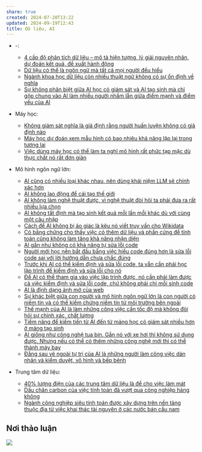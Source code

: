 ```yaml
---
share: true
created: 2024-07-20T13:22
updated: 2024-09-19T12:43
title: Dữ liệu, AI
---
```

- \-: 
    - [4 cấp độ phân tích dữ liệu – mô tả hiện tượng, lý giải nguyên nhân, dự đoán kết quả, đề xuất hành động](./4%20c%E1%BA%A5p%20%C4%91%E1%BB%99%20ph%C3%A2n%20t%C3%ADch%20d%E1%BB%AF%20li%E1%BB%87u%20%E2%80%93%20m%C3%B4%20t%E1%BA%A3%20hi%E1%BB%87n%20t%C6%B0%E1%BB%A3ng,%20l%C3%BD%20gi%E1%BA%A3i%20nguy%C3%AAn%20nh%C3%A2n,%20d%E1%BB%B1%20%C4%91o%C3%A1n%20k%E1%BA%BFt%20qu%E1%BA%A3,%20%C4%91%E1%BB%81%20xu%E1%BA%A5t%20h%C3%A0nh%20%C4%91%E1%BB%99ng.md)
    - [Dữ liệu có thể là ngôn ngữ mà tất cả mọi người đều hiểu](./D%E1%BB%AF%20li%E1%BB%87u%20c%C3%B3%20th%E1%BB%83%20l%C3%A0%20ng%C3%B4n%20ng%E1%BB%AF%20m%C3%A0%20t%E1%BA%A5t%20c%E1%BA%A3%20m%E1%BB%8Di%20ng%C6%B0%E1%BB%9Di%20%C4%91%E1%BB%81u%20hi%E1%BB%83u.md)
    - [Ngành khoa học dữ liệu còn nhiều thuật ngữ không có sự ổn định về nghĩa](./Ng%C3%A0nh%20khoa%20h%E1%BB%8Dc%20d%E1%BB%AF%20li%E1%BB%87u%20c%C3%B2n%20nhi%E1%BB%81u%20thu%E1%BA%ADt%20ng%E1%BB%AF%20kh%C3%B4ng%20c%C3%B3%20s%E1%BB%B1%20%E1%BB%95n%20%C4%91%E1%BB%8Bnh%20v%E1%BB%81%20ngh%C4%A9a.md)
    - [Sự không phân biệt giữa AI học có giám sát và AI tạo sinh mà chỉ gộp chung vào AI làm nhiều người nhầm lẫn giữa điểm mạnh và điểm yếu của AI](./S%E1%BB%B1%20kh%C3%B4ng%20ph%C3%A2n%20bi%E1%BB%87t%20gi%E1%BB%AFa%20AI%20h%E1%BB%8Dc%20c%C3%B3%20gi%C3%A1m%20s%C3%A1t%20v%C3%A0%20AI%20t%E1%BA%A1o%20sinh%20m%C3%A0%20ch%E1%BB%89%20g%E1%BB%99p%20chung%20v%C3%A0o%20AI%20l%C3%A0m%20nhi%E1%BB%81u%20ng%C6%B0%E1%BB%9Di%20nh%E1%BA%A7m%20l%E1%BA%ABn%20gi%E1%BB%AFa%20%C4%91i%E1%BB%83m%20m%E1%BA%A1nh%20v%C3%A0%20%C4%91i%E1%BB%83m%20y%E1%BA%BFu%20c%E1%BB%A7a%20AI.md)

- Máy học: 
    - [Không giám sát nghĩa là giả định rằng người huấn luyện không có giả định nào](./M%C3%A1y%20h%E1%BB%8Dc/Kh%C3%B4ng%20gi%C3%A1m%20s%C3%A1t%20ngh%C4%A9a%20l%C3%A0%20gi%E1%BA%A3%20%C4%91%E1%BB%8Bnh%20r%E1%BA%B1ng%20ng%C6%B0%E1%BB%9Di%20hu%E1%BA%A5n%20luy%E1%BB%87n%20kh%C3%B4ng%20c%C3%B3%20gi%E1%BA%A3%20%C4%91%E1%BB%8Bnh%20n%C3%A0o.md)
    - [Máy học dự đoán xem mẫu hình có bao nhiêu khả năng lặp lại trong tương lai](./M%C3%A1y%20h%E1%BB%8Dc/M%C3%A1y%20h%E1%BB%8Dc%20d%E1%BB%B1%20%C4%91o%C3%A1n%20xem%20m%E1%BA%ABu%20h%C3%ACnh%20c%C3%B3%20bao%20nhi%C3%AAu%20kh%E1%BA%A3%20n%C4%83ng%20l%E1%BA%B7p%20l%E1%BA%A1i%20trong%20t%C6%B0%C6%A1ng%20lai.md)
    - [Việc dùng máy học có thể làm ta nghĩ mô hình rất phức tạp mặc dù thực chất nó rất đơn giản](./M%C3%A1y%20h%E1%BB%8Dc/Vi%E1%BB%87c%20d%C3%B9ng%20m%C3%A1y%20h%E1%BB%8Dc%20c%C3%B3%20th%E1%BB%83%20l%C3%A0m%20ta%20ngh%C4%A9%20m%C3%B4%20h%C3%ACnh%20r%E1%BA%A5t%20ph%E1%BB%A9c%20t%E1%BA%A1p%20m%E1%BA%B7c%20d%C3%B9%20th%E1%BB%B1c%20ch%E1%BA%A5t%20n%C3%B3%20r%E1%BA%A5t%20%C4%91%C6%A1n%20gi%E1%BA%A3n.md)

- Mô hình ngôn ngữ lớn: 
    - [AI cũng có nhiều loại khác nhau, nên dùng khái niệm LLM sẽ chính xác hơn](./M%C3%B4%20h%C3%ACnh%20ng%C3%B4n%20ng%E1%BB%AF%20l%E1%BB%9Bn/AI%20c%C5%A9ng%20c%C3%B3%20nhi%E1%BB%81u%20lo%E1%BA%A1i%20kh%C3%A1c%20nhau,%20n%C3%AAn%20d%C3%B9ng%20kh%C3%A1i%20ni%E1%BB%87m%20LLM%20s%E1%BA%BD%20ch%C3%ADnh%20x%C3%A1c%20h%C6%A1n.md)
    - [AI không lao động để cải tạo thế giới](./M%C3%B4%20h%C3%ACnh%20ng%C3%B4n%20ng%E1%BB%AF%20l%E1%BB%9Bn/AI%20kh%C3%B4ng%20lao%20%C4%91%E1%BB%99ng%20%C4%91%E1%BB%83%20c%E1%BA%A3i%20t%E1%BA%A1o%20th%E1%BA%BF%20gi%E1%BB%9Bi.md)
    - [AI không làm nghệ thuật được, vì nghệ thuật đòi hỏi ta phải đưa ra rất nhiều lựa chọn](./M%C3%B4%20h%C3%ACnh%20ng%C3%B4n%20ng%E1%BB%AF%20l%E1%BB%9Bn/AI%20kh%C3%B4ng%20l%C3%A0m%20ngh%E1%BB%87%20thu%E1%BA%ADt%20%C4%91%C6%B0%E1%BB%A3c,%20v%C3%AC%20ngh%E1%BB%87%20thu%E1%BA%ADt%20%C4%91%C3%B2i%20h%E1%BB%8Fi%20ta%20ph%E1%BA%A3i%20%C4%91%C6%B0a%20ra%20r%E1%BA%A5t%20nhi%E1%BB%81u%20l%E1%BB%B1a%20ch%E1%BB%8Dn.md)
    - [AI không tất định mà tạo sinh kết quả mỗi lần mỗi khác dù với cùng một câu nhập](./M%C3%B4%20h%C3%ACnh%20ng%C3%B4n%20ng%E1%BB%AF%20l%E1%BB%9Bn/AI%20kh%C3%B4ng%20t%E1%BA%A5t%20%C4%91%E1%BB%8Bnh%20m%C3%A0%20t%E1%BA%A1o%20sinh%20k%E1%BA%BFt%20qu%E1%BA%A3%20m%E1%BB%97i%20l%E1%BA%A7n%20m%E1%BB%97i%20kh%C3%A1c%20d%C3%B9%20v%E1%BB%9Bi%20c%C3%B9ng%20m%E1%BB%99t%20c%C3%A2u%20nh%E1%BA%ADp.md)
    - [Cách để AI không bị ảo giác là kêu nó viết truy vấn cho Wikidata](./M%C3%B4%20h%C3%ACnh%20ng%C3%B4n%20ng%E1%BB%AF%20l%E1%BB%9Bn/C%C3%A1ch%20%C4%91%E1%BB%83%20AI%20kh%C3%B4ng%20b%E1%BB%8B%20%E1%BA%A3o%20gi%C3%A1c%20l%C3%A0%20k%C3%AAu%20n%C3%B3%20vi%E1%BA%BFt%20truy%20v%E1%BA%A5n%20cho%20Wikidata.md)
    - [Có bằng chứng cho thấy việc có thêm dữ liệu và phần cứng để tính toán cũng không làm tăng khả năng nhận diện](./M%C3%B4%20h%C3%ACnh%20ng%C3%B4n%20ng%E1%BB%AF%20l%E1%BB%9Bn/C%C3%B3%20b%E1%BA%B1ng%20ch%E1%BB%A9ng%20cho%20th%E1%BA%A5y%20vi%E1%BB%87c%20c%C3%B3%20th%C3%AAm%20d%E1%BB%AF%20li%E1%BB%87u%20v%C3%A0%20ph%E1%BA%A7n%20c%E1%BB%A9ng%20%C4%91%E1%BB%83%20t%C3%ADnh%20to%C3%A1n%20c%C5%A9ng%20kh%C3%B4ng%20l%C3%A0m%20t%C4%83ng%20kh%E1%BA%A3%20n%C4%83ng%20nh%E1%BA%ADn%20di%E1%BB%87n.md)
    - [AI gần như không có khả năng tự sửa lỗi code](./M%C3%B4%20h%C3%ACnh%20ng%C3%B4n%20ng%E1%BB%AF%20l%E1%BB%9Bn/L%E1%BA%ADp%20tr%C3%ACnh/AI%20g%E1%BA%A7n%20nh%C6%B0%20kh%C3%B4ng%20c%C3%B3%20kh%E1%BA%A3%20n%C4%83ng%20t%E1%BB%B1%20s%E1%BB%ADa%20l%E1%BB%97i%20code.md)
    - [Người mới học nên bắt đầu bằng việc hiểu code đúng hơn là sửa lỗi code sai với lời hướng dẫn chưa chắc đúng](./M%C3%B4%20h%C3%ACnh%20ng%C3%B4n%20ng%E1%BB%AF%20l%E1%BB%9Bn/L%E1%BA%ADp%20tr%C3%ACnh/Ng%C6%B0%E1%BB%9Di%20m%E1%BB%9Bi%20h%E1%BB%8Dc%20n%C3%AAn%20b%E1%BA%AFt%20%C4%91%E1%BA%A7u%20b%E1%BA%B1ng%20vi%E1%BB%87c%20hi%E1%BB%83u%20code%20%C4%91%C3%BAng%20h%C6%A1n%20l%C3%A0%20s%E1%BB%ADa%20l%E1%BB%97i%20code%20sai%20v%E1%BB%9Bi%20l%E1%BB%9Di%20h%C6%B0%E1%BB%9Bng%20d%E1%BA%ABn%20ch%C6%B0a%20ch%E1%BA%AFc%20%C4%91%C3%BAng.md)
    - [Trước khi AI có thể kiểm định và sửa lỗi code, ta vẫn cần phải học lập trình để kiểm định và sửa lỗi cho nó](./M%C3%B4%20h%C3%ACnh%20ng%C3%B4n%20ng%E1%BB%AF%20l%E1%BB%9Bn/L%E1%BA%ADp%20tr%C3%ACnh/Tr%C6%B0%E1%BB%9Bc%20khi%20AI%20c%C3%B3%20th%E1%BB%83%20ki%E1%BB%83m%20%C4%91%E1%BB%8Bnh%20v%C3%A0%20s%E1%BB%ADa%20l%E1%BB%97i%20code,%20ta%20v%E1%BA%ABn%20c%E1%BA%A7n%20ph%E1%BA%A3i%20h%E1%BB%8Dc%20l%E1%BA%ADp%20tr%C3%ACnh%20%C4%91%E1%BB%83%20ki%E1%BB%83m%20%C4%91%E1%BB%8Bnh%20v%C3%A0%20s%E1%BB%ADa%20l%E1%BB%97i%20cho%20n%C3%B3.md)
    - [Để AI có thể tham gia vào việc lập trình được, nó cần phải làm được cả việc kiểm định và sửa lỗi code, chứ không phải chỉ mỗi sinh code](./M%C3%B4%20h%C3%ACnh%20ng%C3%B4n%20ng%E1%BB%AF%20l%E1%BB%9Bn/L%E1%BA%ADp%20tr%C3%ACnh/%C4%90%E1%BB%83%20AI%20c%C3%B3%20th%E1%BB%83%20tham%20gia%20v%C3%A0o%20vi%E1%BB%87c%20l%E1%BA%ADp%20tr%C3%ACnh%20%C4%91%C6%B0%E1%BB%A3c,%20n%C3%B3%20c%E1%BA%A7n%20ph%E1%BA%A3i%20l%C3%A0m%20%C4%91%C6%B0%E1%BB%A3c%20c%E1%BA%A3%20vi%E1%BB%87c%20ki%E1%BB%83m%20%C4%91%E1%BB%8Bnh%20v%C3%A0%20s%E1%BB%ADa%20l%E1%BB%97i%20code,%20ch%E1%BB%A9%20kh%C3%B4ng%20ph%E1%BA%A3i%20ch%E1%BB%89%20m%E1%BB%97i%20sinh%20code.md)
    - [AI là định dạng ảnh mờ của web](./M%C3%B4%20h%C3%ACnh%20ng%C3%B4n%20ng%E1%BB%AF%20l%E1%BB%9Bn/AI%20l%C3%A0%20%C4%91%E1%BB%8Bnh%20d%E1%BA%A1ng%20%E1%BA%A3nh%20m%E1%BB%9D%20c%E1%BB%A7a%20web.md)
    - [Sự khác biệt giữa con người và mô hình ngôn ngữ lớn là con người có niềm tin và có thể kiểm chứng niềm tin từ môi trường bên ngoài](./M%C3%B4%20h%C3%ACnh%20ng%C3%B4n%20ng%E1%BB%AF%20l%E1%BB%9Bn/S%E1%BB%B1%20kh%C3%A1c%20bi%E1%BB%87t%20gi%E1%BB%AFa%20con%20ng%C6%B0%E1%BB%9Di%20v%C3%A0%20m%C3%B4%20h%C3%ACnh%20ng%C3%B4n%20ng%E1%BB%AF%20l%E1%BB%9Bn%20l%C3%A0%20con%20ng%C6%B0%E1%BB%9Di%20c%C3%B3%20ni%E1%BB%81m%20tin%20v%C3%A0%20c%C3%B3%20th%E1%BB%83%20ki%E1%BB%83m%20ch%E1%BB%A9ng%20ni%E1%BB%81m%20tin%20t%E1%BB%AB%20m%C3%B4i%20tr%C6%B0%E1%BB%9Dng%20b%C3%AAn%20ngo%C3%A0i.md)
    - [Thế mạnh của AI là làm những công việc cần tốc độ mà không đòi hỏi sự chính xác, chất lượng](./M%C3%B4%20h%C3%ACnh%20ng%C3%B4n%20ng%E1%BB%AF%20l%E1%BB%9Bn/Ti%E1%BB%81m%20n%C4%83ng/Th%E1%BA%BF%20m%E1%BA%A1nh%20c%E1%BB%A7a%20AI%20l%C3%A0%20l%C3%A0m%20nh%E1%BB%AFng%20c%C3%B4ng%20vi%E1%BB%87c%20c%E1%BA%A7n%20t%E1%BB%91c%20%C4%91%E1%BB%99%20m%C3%A0%20kh%C3%B4ng%20%C4%91%C3%B2i%20h%E1%BB%8Fi%20s%E1%BB%B1%20ch%C3%ADnh%20x%C3%A1c,%20ch%E1%BA%A5t%20l%C6%B0%E1%BB%A3ng.md)
    - [Tiềm năng để kiếm tiền từ AI đến từ mảng học có giám sát nhiều hơn ở mảng tạo sinh](./M%C3%B4%20h%C3%ACnh%20ng%C3%B4n%20ng%E1%BB%AF%20l%E1%BB%9Bn/Ti%E1%BB%81m%20n%C4%83ng/Ti%E1%BB%81m%20n%C4%83ng%20%C4%91%E1%BB%83%20ki%E1%BA%BFm%20ti%E1%BB%81n%20t%E1%BB%AB%20AI%20%C4%91%E1%BA%BFn%20t%E1%BB%AB%20m%E1%BA%A3ng%20h%E1%BB%8Dc%20c%C3%B3%20gi%C3%A1m%20s%C3%A1t%20nhi%E1%BB%81u%20h%C6%A1n%20%E1%BB%9F%20m%E1%BA%A3ng%20t%E1%BA%A1o%20sinh.md)
    - [AI giống như công nghệ tua bin. Gắn nó với xe hơi thì không sử dụng được. Nhưng nếu có thể có thêm những công nghệ mới thì có thể thành máy bay](./M%C3%B4%20h%C3%ACnh%20ng%C3%B4n%20ng%E1%BB%AF%20l%E1%BB%9Bn/Ti%E1%BB%81m%20n%C4%83ng/AI%20gi%E1%BB%91ng%20nh%C6%B0%20c%C3%B4ng%20ngh%E1%BB%87%20tua%20bin.%20G%E1%BA%AFn%20n%C3%B3%20v%E1%BB%9Bi%20xe%20h%C6%A1i%20th%C3%AC%20kh%C3%B4ng%20s%E1%BB%AD%20d%E1%BB%A5ng%20%C4%91%C6%B0%E1%BB%A3c.%20Nh%C6%B0ng%20n%E1%BA%BFu%20c%C3%B3%20th%E1%BB%83%20c%C3%B3%20th%C3%AAm%20nh%E1%BB%AFng%20c%C3%B4ng%20ngh%E1%BB%87%20m%E1%BB%9Bi%20th%C3%AC%20c%C3%B3%20th%E1%BB%83%20th%C3%A0nh%20m%C3%A1y%20bay.md)
    - [Đằng sau vẻ ngoài tự trị của AI là những người làm công việc dán nhãn và kiểm duyệt, vô hình và bếp bênh](./M%C3%B4%20h%C3%ACnh%20ng%C3%B4n%20ng%E1%BB%AF%20l%E1%BB%9Bn/%C4%90%E1%BA%B1ng%20sau%20v%E1%BA%BB%20ngo%C3%A0i%20t%E1%BB%B1%20tr%E1%BB%8B%20c%E1%BB%A7a%20AI%20l%C3%A0%20nh%E1%BB%AFng%20ng%C6%B0%E1%BB%9Di%20l%C3%A0m%20c%C3%B4ng%20vi%E1%BB%87c%20d%C3%A1n%20nh%C3%A3n%20v%C3%A0%20ki%E1%BB%83m%20duy%E1%BB%87t,%20v%C3%B4%20h%C3%ACnh%20v%C3%A0%20b%E1%BA%BFp%20b%C3%AAnh.md)

- Trung tâm dữ liệu: 
    - [40% lượng điện của các trung tâm dữ liệu là để cho việc làm mát](./Trung%20t%C3%A2m%20d%E1%BB%AF%20li%E1%BB%87u/40%EF%BC%85%20l%C6%B0%E1%BB%A3ng%20%C4%91i%E1%BB%87n%20c%E1%BB%A7a%20c%C3%A1c%20trung%20t%C3%A2m%20d%E1%BB%AF%20li%E1%BB%87u%20l%C3%A0%20%C4%91%E1%BB%83%20cho%20vi%E1%BB%87c%20l%C3%A0m%20m%C3%A1t.md)
    - [Dấu chân carbon của việc tính toán đã vượt qua công nghiệp hàng không](./Trung%20t%C3%A2m%20d%E1%BB%AF%20li%E1%BB%87u/D%E1%BA%A5u%20ch%C3%A2n%20carbon%20c%E1%BB%A7a%20vi%E1%BB%87c%20t%C3%ADnh%20to%C3%A1n%20%C4%91%C3%A3%20v%C6%B0%E1%BB%A3t%20qua%20c%C3%B4ng%20nghi%E1%BB%87p%20h%C3%A0ng%20kh%C3%B4ng.md)
    - [Ngành công nghiệp siêu tính toán được xây dựng trên nền tảng thuộc địa từ việc khai thác tài nguyên ở các nước bán cầu nam](./Trung%20t%C3%A2m%20d%E1%BB%AF%20li%E1%BB%87u/Ng%C3%A0nh%20c%C3%B4ng%20nghi%E1%BB%87p%20si%C3%AAu%20t%C3%ADnh%20to%C3%A1n%20%C4%91%C6%B0%E1%BB%A3c%20x%C3%A2y%20d%E1%BB%B1ng%20tr%C3%AAn%20n%E1%BB%81n%20t%E1%BA%A3ng%20thu%E1%BB%99c%20%C4%91%E1%BB%8Ba%20t%E1%BB%AB%20vi%E1%BB%87c%20khai%20th%C3%A1c%20t%C3%A0i%20nguy%C3%AAn%20%E1%BB%9F%20c%C3%A1c%20n%C6%B0%E1%BB%9Bc%20b%C3%A1n%20c%E1%BA%A7u%20nam.md)


## Nơi thảo luận
![](https://i.imgur.com/tl5D9i8.png)